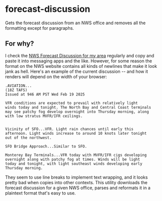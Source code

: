 # forecast-discussion
Gets the forecast discussion from an NWS office and removes all the formatting except for paragraphs.

## For why?
I check the [NWS Forecast Discussion for my area](https://forecast.weather.gov/product.php?site=MTR&issuedby=MTR&product=AFD&format=CI&version=1&glossary=1) regularly and copy and paste it into messaging apps and the like. However, for some reason the format on the NWS website contains all kinds of newlines that make it look jank as hell. Here's an example of the current discussion -- and how it renders will depend on the width of your browser:

```
.AVIATION...
(18Z TAFS)
Issued at 946 AM PST Wed Feb 19 2025

VFR conditions are expected to prevail with relatively light
winds today and tonight. The North Bay and Central Coast terminals
may see patchy fog develop overnight into Thursday morning, along
with low stratus MVFR/IFR ceilings.


Vicinity of SFO...VFR. Light rain chances until early this
afternoon. Light winds increase to around 10 knots later tonight
out of the northwest.

SFO Bridge Approach...Similar to SFO.

Monterey Bay Terminals...VFR today with MVFR/IFR cigs developing
overnight along with patchy fog at times. Winds will be light
today and tonight, with light southeast winds developing early
Thursday morning.
```

They seem to use line breaks to implement text wrapping, and it looks pretty bad when copies into other contexts. This utility downloads the forecast discussion for a given NWS office, parses and reformats it in a plaintext format that's easy to use.
